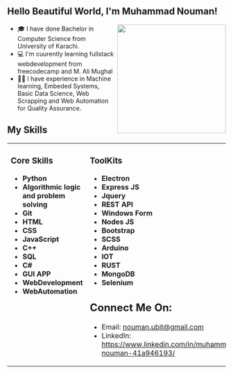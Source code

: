 <!-- <img align='center' src="abc.jpg" width="100%"> -->

## Hello Beautiful World, I'm **Muhammad Nouman**!
<img align='right' src="https://analyticsindiamag.com/wp-content/uploads/2018/12/developer-dribbble.gif" width="250">

- 🎓 I have done Bachelor in Computer Science from University of Karachi.
- 💻 I'm cuurently learning fullstack webdevelopment from freecodecamp and M. Ali Mughal
- 🤝🏻 I have experience in Machine learning, Embeded Systems, Basic Data Science, Web Scrapping and Web Automation for Quality Assurance.

## My Skills
<table><tr><td valign="top" width="33%">

### Core Skills
<!-- recent_releases starts -->

* **Python**
* **Algorithmic logic and problem solving**
* **Git**
* **HTML**
* **CSS**
* **JavaScript**
* **C++**
* **SQL**
* **C#**
* **GUI APP**
* **WebDevelopment**
* **WebAutomation**

<!-- recent_releases ends -->
</td><td valign="top" width="34%">

### ToolKits
<!-- blog starts -->
* **Electron**
* **Express JS**
* **Jquery**
* **REST API**
* **Windows Form**
* **Nodes JS**
* **Bootstrap**
* **SCSS**
* **Arduino**
* **IOT**
* **RUST**
* **MongoDB**
* **Selenium**

<!-- blog ends -->

## Connect Me On:
- Email: nouman.ubit@gmail.com
- LinkedIn: https://www.linkedin.com/in/muhammad-nouman-41a946193/
